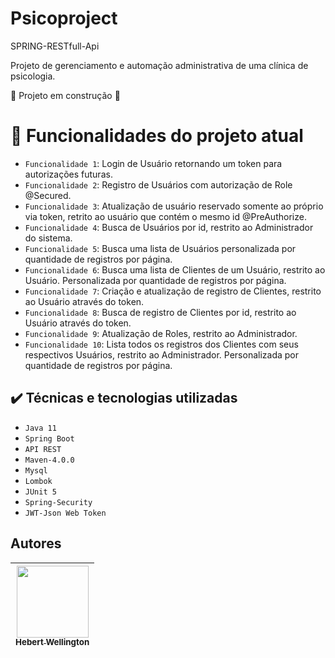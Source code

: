 # Psicoproject
SPRING-RESTfull-Api


Projeto de gerenciamento e automação administrativa de uma clínica de psicologia.

:construction: Projeto em construção :construction:

# :hammer: Funcionalidades do projeto atual

- `Funcionalidade 1`: Login de Usuário retornando um token para autorizações futuras.
- `Funcionalidade 2`: Registro de Usuários com autorização de Role @Secured.
- `Funcionalidade 3`: Atualização de usuário reservado somente ao próprio via token, retrito ao usuário que contém o mesmo id @PreAuthorize.
- `Funcionalidade 4`: Busca de Usuários por id, restrito ao Administrador do sistema.
- `Funcionalidade 5`: Busca uma lista de Usuários personalizada por quantidade de registros por página.
- `Funcionalidade 6`: Busca uma lista de Clientes de um Usuário, restrito ao Usuário. Personalizada por quantidade de registros por página.
- `Funcionalidade 7`: Criação e atualização de registro de Clientes, restrito ao Usuário através do token.
- `Funcionalidade 8`: Busca de registro de Clientes por id, restrito ao Usuário através do token.
- `Funcionalidade 9`: Atualização de Roles, restrito ao Administrador.
- `Funcionalidade 10`: Lista todos os registros dos Clientes com seus respectivos Usuários, restrito ao Administrador. Personalizada por quantidade de registros por página.


## ✔️ Técnicas e tecnologias utilizadas

- ``Java 11``
- ``Spring Boot``
- ``API REST``
- ``Maven-4.0.0``
- ``Mysql``
- ``Lombok``
- ``JUnit 5``
- ``Spring-Security``
- ``JWT-Json Web Token``


## Autores

| [<img src="https://avatars.githubusercontent.com/u/72111388?v=4" width=115><br><sub>Hebert Wellington</sub>](https://github.com/hebertwellington) |
| :---: |
